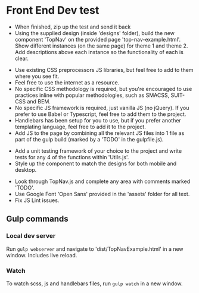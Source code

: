 # Front End Dev test

- When finished, zip up the test and send it back
- Using the supplied design (inside 'designs' folder), build the new component 'TopNav' on the provided page 'top-nav-example.html'. Show different instances (on the same page) for theme 1 and theme 2. Add descriptions above each instance so the functionality of each is clear.
+ Use existing CSS preprocessors JS libraries, but feel free to add to them where you see fit.
+ Feel free to use the internet as a resource.
+ No specific CSS methodology is required, but you're encouraged to use practices inline with popular methodologies, such as SMACSS, SUIT-CSS and BEM.
+ No specific JS framework is required, just vanilla JS (no jQuery). If you prefer to use Babel or Typescript, feel free to add them to the project.
+ Handlebars has been setup for you to use, but if you prefer another templating language, feel free to add it to the project.
+ Add JS to the page by combining all the relevant JS files into 1 file as part of the gulp build (marked by a 'TODO' in the gulpfile.js).
- Add a unit testing framework of your choice to the project and write tests for any 4 of the functions within 'Utils.js'.
- Style up the component to match the designs for both mobile and desktop.
+ Look through TopNav.js and complete any area with comments marked 'TODO'.
+ Use Google Font 'Open Sans' provided in the 'assets' folder for all text.
+ Fix JS Lint issues.


## Gulp commands

### Local dev server
Run `gulp webserver` and navigate to 'dist/TopNavExample.html' in a new window. Includes live reload.

### Watch
To watch scss, js and handlebars files, run `gulp watch` in a new window.